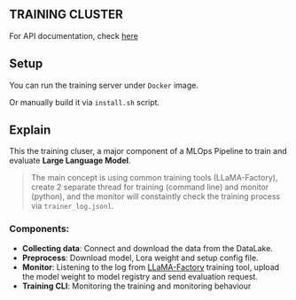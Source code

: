 ## TRAINING CLUSTER

For API documentation, check [here](api/README.md)

## Setup

You can run the training server under `Docker` image.

Or manually build it via `install.sh` script.

## Explain

This the training cluser, a major component of a MLOps Pipeline to train and evaluate **Large Language Model**. 

> The main concept is using common training tools (LLaMA-Factory), create 2 separate thread for training (command line) and monitor (python), and the monitor will constaintly check the training process via `trainer_log.jsonl`.

### Components:
- **Collecting data**: Connect and download the data from the DataLake.
- **Preprocess**: Download model, Lora weight and setup config file.
- **Monitor**: Listening to the log from [LLaMA-Factory](https://github.com/hiyouga/LLaMA-Factory) training tool, upload the model weight to model registry and send evaluation request.
- **Training CLI**: Monitoring the training and monitoring behaviour 





